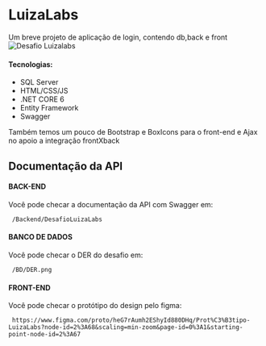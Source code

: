 
# LuizaLabs 

Um breve projeto de aplicação de login, contendo db,back e front
![Desafio Luizalabs](https://user-images.githubusercontent.com/61192741/221093073-a6b5858e-42b3-436a-b979-9fcbc56264b1.png)

#### Tecnologias:

- SQL Server
- HTML/CSS/JS
- .NET CORE 6
- Entity Framework
- Swagger

Também temos um pouco de Bootstrap e BoxIcons para o front-end e Ajax no apoio a integração frontXback


## Documentação da API

#### BACK-END

Você pode checar a documentação da API com Swagger em:

```
 /Backend/DesafioLuizaLabs
```

#### BANCO DE DADOS

Você pode checar o DER do desafio em:

```
 /BD/DER.png
 ```

 #### FRONT-END

Você pode checar o protótipo do design pelo figma:

```
 https://www.figma.com/proto/heG7rAumh2EShyId880DHq/Prot%C3%B3tipo-LuizaLabs?node-id=2%3A68&scaling=min-zoom&page-id=0%3A1&starting-point-node-id=2%3A67
 ```
